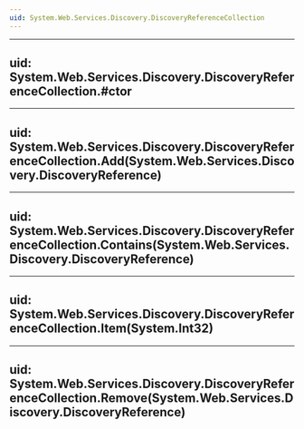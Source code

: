 ```yaml
---
uid: System.Web.Services.Discovery.DiscoveryReferenceCollection
---
```


---
uid: System.Web.Services.Discovery.DiscoveryReferenceCollection.#ctor
---

---
uid: System.Web.Services.Discovery.DiscoveryReferenceCollection.Add(System.Web.Services.Discovery.DiscoveryReference)
---

---
uid: System.Web.Services.Discovery.DiscoveryReferenceCollection.Contains(System.Web.Services.Discovery.DiscoveryReference)
---

---
uid: System.Web.Services.Discovery.DiscoveryReferenceCollection.Item(System.Int32)
---

---
uid: System.Web.Services.Discovery.DiscoveryReferenceCollection.Remove(System.Web.Services.Discovery.DiscoveryReference)
---
